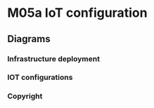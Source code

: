 # M05a IoT configuration


## Diagrams

### Infrastructure deployment

### IOT configurations

### Copyright
